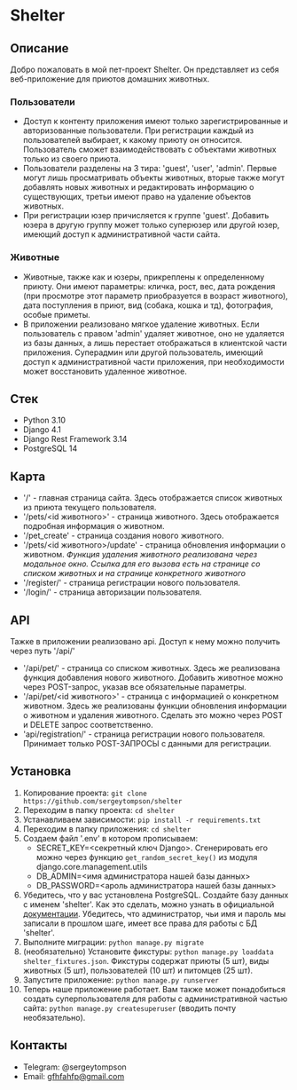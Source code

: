 # Shelter

## Описание
Добро пожаловать в мой пет-проект Shelter. Он представляет из себя веб-приложение для приютов домашних животных.
### Пользователи
- Доступ к контенту приложения имеют только зарегистрированные и авторизованные пользователи. При регистрации каждый из 
пользователей выбирает, к какому приюту он относится. Пользователь сможет взаимодействовать с объектами животных только 
из своего приюта.
- Пользователи разделены на 3 тира: 'guest', 'user', 'admin'. Первые могут лишь просматривать объекты
животных, вторые также могут добавлять новых животных и редактировать информацию о существующих, третьи имеют право на
удаление объектов животных.
- При регистрации юзер причисляется к группе 'guest'. Добавить юзера в другую группу может
только суперюзер или другой юзер, имеющий доступ к административной части сайта.
### Животные
- Животные, также как и юзеры, прикреплены к определенному приюту. Они имеют параметры: кличка, рост, вес, дата рождения
(при просмотре этот параметр приобразуется в возраст животного), дата поступления в приют, вид (собака, кошка и тд), 
фотография, особые приметы.
- В приложении реализовано мягкое удаление животных. Если пользователь с правом 'admin' удаляет животное, оно не 
удаляется из базы данных, а лишь перестает отображаться в клиентской части приложения. Суперадмин или другой 
пользователь, имеющий доступ к административной части приложения, при необходимости может восстановить удаленное животное.

## Стек
+ Python 3.10
+ Django 4.1
+ Django Rest Framework 3.14
+ PostgreSQL 14

## Карта
- '/' - главная страница сайта. Здесь отображается список животных из приюта текущего пользователя.
- '/pets/<id животного>' - страница животного. Здесь отображается подробная информация о животном.
- '/pet_create' - страница создания нового животного.
- '/pets/<id животного>/update' - страница обновления информации о животном.
*Функция удаления животного реализована через модальное окно. Ссылка для его вызова есть на странице со списком 
животных и на странице конкретного животного*
- '/register/' - страница регистрации нового пользователя.
- '/login/' - страница авторизации пользователя.

## API
Тажке в приложении реализовано api. Доступ к нему можно получить через путь '/api/'
- '/api/pet/' - страница со списком животных. Здесь же реализована функция добавления нового животного. Добавить 
животное можно через POST-запрос, указав все обязательные параметры.
- '/api/pet/<id животного>' - страница с информацией о конкретном животном. Здесь же реализованы функции обновления информации о 
животном и удаления животного. Сделать это можно через POST и DELETE запрос соответственно.
- 'api/registration/' - страница регистрации нового пользователя. Принимает только POST-ЗАПРОСЫ с данными для
регистрации.

## Установка
1. Копирование проекта: `git clone https://github.com/sergeytompson/shelter`
2. Переходим в папку проекта: `cd shelter`
3. Устанавливаем зависимости: `pip install -r requirements.txt`
4. Переходим в папку приложения: `cd shelter`
5. Создаем файл '.env' в котором прописываем:
   + SECRET_KEY=<секретный ключ Django>. Сгенерировать его можно через функцию `get_random_secret_key()` из модуля 
   django.core.management.utils
   + DB_ADMIN=<имя администратора нашей базы данных>
   + DB_PASSWORD=<ароль администратора нашей базы данных>
6. Убедитесь, что у вас установлена PostgreSQL. Создайте базу данных с именем 'shelter'. Как это сделать, можно узнать
в официальной [документации](https://postgrespro.ru/docs/postgresql/9.5/manage-ag-createdb). Убедитесь, что
администратор, чьи имя и пароль мы записали в прошлом шаге, имеет все права для работы с БД 'shelter'.
7. Выполните миграции: `python manage.py migrate`
8. (необязательно) Установите фикстуры: `python manage.py loaddata shelter_fixtures.json`. Фикстуры содержат 
приюты (5 шт), виды животных (5 шт), пользователей (10 шт) и питомцев (25 шт).
9. Запустите приложение: `python manage.py runserver`
10. Теперь наше приложение работает. Вам также может понадобиться создать суперпользователя для работы с 
административной частью сайта: `python manage.py createsuperuser` (вводить почту необязательно).

## Контакты
+ Telegram: @sergeytompson
+ Email: gfhfahfp@gmail.com